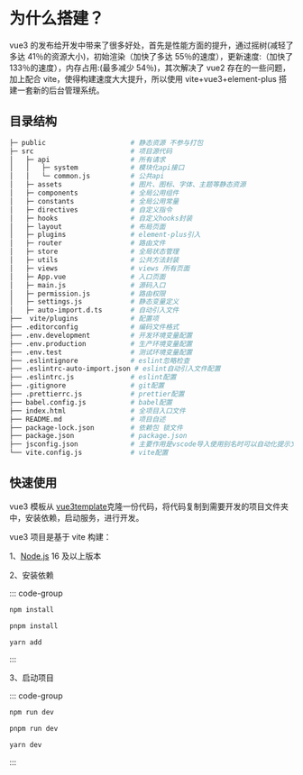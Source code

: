 <!--
 * @Author: rk
 * @Description:
 * @Date: 2023-12-01 12:09:23
 * @LastEditors: rk
 * @LastEditTime: 2024-03-07 11:11:18
-->

# 为什么搭建？

vue3 的发布给开发中带来了很多好处，首先是性能方面的提升，通过摇树(减轻了多达 41％的资源大小)，初始渲染（加快了多达 55％的速度），更新速度:（加快了 133％的速度），内存占用:(最多减少 54％)，其次解决了 vue2 存在的一些问题，加上配合 vite，使得构建速度大大提升，所以使用 vite+vue3+element-plus 搭建一套新的后台管理系统。

## 目录结构

```bash
├─ public                     # 静态资源 不参与打包
├─ src                        # 项目源代码
│   ├─ api                    # 所有请求
│   │   ├─ system             # 模块化api接口
│   │   └─ common.js          # 公共api
│   ├─ assets                 # 图片、图标、字体、主题等静态资源
│   ├─ components             # 全局公用组件
│   ├─ constants              # 全局公用常量
│   ├─ directives             # 自定义指令
│   ├─ hooks                  # 自定义hooks封装
│   ├─ layout                 # 布局页面
│   ├─ plugins                # element-plus引入
│   ├─ router                 # 路由文件
│   ├─ store                  # 全局状态管理
│   ├─ utils                  # 公共方法封装
│   ├─ views                  # views 所有页面
│   ├─ App.vue                # 入口页面
│   ├─ main.js                # 源码入口
│   ├─ permission.js          # 路由权限
│   ├─ settings.js            # 静态变量定义
│   ├─ auto-import.d.ts       # 自动引入文件
├──  vite/plugins             # 配置项
├── .editorconfig             # 编码文件格式
├── .env.development          # 开发环境变量配置
├── .env.production           # 生产环境变量配置
├── .env.test                 # 测试环境变量配置
├── .eslintignore             # eslint忽略检查
├── .eslintrc-auto-import.json # eslint自动引入文件配置
├── .eslintrc.js              # eslint配置
├── .gitignore                # git配置
├── .prettierrc.js            # prettier配置
├── babel.config.js           # babel配置
├── index.html                # 全项目入口文件
├── README.md                 # 项目自述
├── package-lock.json         # 依赖包 锁文件
├── package.json              # package.json
├── jsconfig.json             # 主要作用是vscode导入使用别名时可以自动化提示文件路径
└── vite.config.js            # vite配置
```

## 快速使用

vue3 模板从 [vue3template](https://github.com/ec-cli/vue3Template.git)克隆一份代码，将代码复制到需要开发的项目文件夹中，安装依赖，启动服务，进行开发。

vue3 项目是基于 vite 构建：

1、[Node.js](https://nodejs.org/) 16 及以上版本

2、安装依赖

::: code-group

```sh [npm]
npm install
```

```sh [pnpm]
pnpm install
```

```sh [yarn]
yarn add
```

:::

3、启动项目

::: code-group

```sh [npm]
npm run dev
```

```sh [pnpm]
pnpm run dev
```

```sh [yarn]
yarn dev
```

:::
